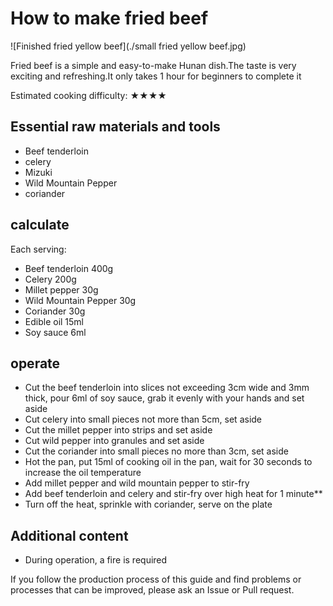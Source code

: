 # How to make fried beef

![Finished fried yellow beef](./small fried yellow beef.jpg)

Fried beef is a simple and easy-to-make Hunan dish.The taste is very exciting and refreshing.It only takes 1 hour for beginners to complete it

Estimated cooking difficulty: ★★★★

## Essential raw materials and tools

- Beef tenderloin
- celery
- Mizuki
- Wild Mountain Pepper
- coriander

## calculate

Each serving:

- Beef tenderloin 400g
- Celery 200g
- Millet pepper 30g
- Wild Mountain Pepper 30g
- Coriander 30g
- Edible oil 15ml
- Soy sauce 6ml

## operate

- Cut the beef tenderloin into slices not exceeding 3cm wide and 3mm thick, pour 6ml of soy sauce, grab it evenly with your hands and set aside
- Cut celery into small pieces not more than 5cm, set aside
- Cut the millet pepper into strips and set aside
- Cut wild pepper into granules and set aside
- Cut the coriander into small pieces no more than 3cm, set aside
- Hot the pan, put 15ml of cooking oil in the pan, wait for 30 seconds to increase the oil temperature
- Add millet pepper and wild mountain pepper to stir-fry
- Add beef tenderloin and celery and stir-fry over high heat for 1 minute**
- Turn off the heat, sprinkle with coriander, serve on the plate

## Additional content

- During operation, a fire is required

If you follow the production process of this guide and find problems or processes that can be improved, please ask an Issue or Pull request.
